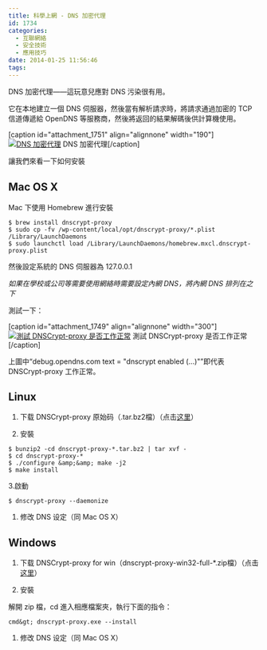 ```yaml
---
title: 科學上網 - DNS 加密代理
id: 1734
categories:
  - 互聯網絡
  - 安全技術
  - 應用技巧
date: 2014-01-25 11:56:46
tags:
---
```


DNS 加密代理——這玩意兒應對 DNS 污染很有用。

它在本地建立一個 DNS 伺服器，然後當有解析請求時，將請求通過加密的 TCP 信道傳遞給 OpenDNS 等服務商，然後將返回的結果解碼後供計算機使用。

[caption id="attachment_1751" align="alignnone" width="190"][![DNS 加密代理](/wp-content/uploads/2014/01/DNSCrypt.jpg)](/wp-content/uploads/2014/01/DNSCrypt.jpg) DNS 加密代理[/caption]

<!--more-->

<span style="line-height: 1.5;">讓我們來看一下如何安裝</span>

## Mac OS X

Mac 下使用 Homebrew 進行安裝

```
$ brew install dnscrypt-proxy
$ sudo cp -fv /wp-content/local/opt/dnscrypt-proxy/*.plist /Library/LaunchDaemons
$ sudo launchctl load /Library/LaunchDaemons/homebrew.mxcl.dnscrypt-proxy.plist
```

然後設定系統的 DNS 伺服器為 127.0.0.1

_如果在學校或公司等需要使用網絡時需要設定內網 DNS，將內網 DNS 排列在之下_

測試一下：

[caption id="attachment_1749" align="alignnone" width="300"][![測試 DNSCrypt-proxy 是否工作正常](/wp-content/uploads/2014/01/螢幕快照-2014-01-25-11.27.19-300x210.png)](/wp-content/uploads/2014/01/螢幕快照-2014-01-25-11.27.19-e1390620613906.png) 測試 DNSCrypt-proxy 是否工作正常[/caption]

上圖中“debug.opendns.com text = "dnscrypt enabled (...)"”即代表 DNSCrypt-proxy 工作正常。

## Linux

1.  下载 DNSCrypt-proxy 原始码（.tar.bz2檔）（点击[这里](http://download.dnscrypt.org/dnscrypt-proxy/)）</p>
2.  安裝</p>

```
$ bunzip2 -cd dnscrypt-proxy-*.tar.bz2 | tar xvf -
$ cd dnscrypt-proxy-*
$ ./configure &amp;&amp; make -j2
$ make install
```

<p>3.啟動

```
$ dnscrypt-proxy --daemonize
```

1.  修改 DNS 设定（同 Mac OS X）

## Windows

1.  下载 DNSCrypt-proxy for win（dnscrypt-proxy-win32-full-*.zip檔）（点击[这里](http://download.dnscrypt.org/dnscrypt-proxy/)）

2.  安裝

解開 zip 檔，cd 進入相應檔案夾，執行下面的指令：

```
cmd&gt; dnscrypt-proxy.exe --install
```

1.  修改 DNS 设定（同 Mac OS X）